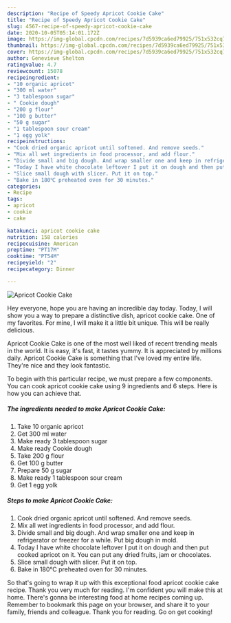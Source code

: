 ```yaml
---
description: "Recipe of Speedy Apricot Cookie Cake"
title: "Recipe of Speedy Apricot Cookie Cake"
slug: 4567-recipe-of-speedy-apricot-cookie-cake
date: 2020-10-05T05:14:01.172Z
image: https://img-global.cpcdn.com/recipes/7d5939ca6ed79925/751x532cq70/apricot-cookie-cake-recipe-main-photo.jpg
thumbnail: https://img-global.cpcdn.com/recipes/7d5939ca6ed79925/751x532cq70/apricot-cookie-cake-recipe-main-photo.jpg
cover: https://img-global.cpcdn.com/recipes/7d5939ca6ed79925/751x532cq70/apricot-cookie-cake-recipe-main-photo.jpg
author: Genevieve Shelton
ratingvalue: 4.7
reviewcount: 15078
recipeingredient:
- "10 organic apricot"
- "300 ml water"
- "3 tablespoon sugar"
- " Cookie dough"
- "200 g flour"
- "100 g butter"
- "50 g sugar"
- "1 tablespoon sour cream"
- "1 egg yolk"
recipeinstructions:
- "Cook dried organic apricot until softened. And remove seeds."
- "Mix all wet ingredients in food processor, and add flour."
- "Divide small and big dough. And wrap smaller one and keep in refrigerator or freezer for a while. Put big dough in mold."
- "Today I have white chocolate leftover I put it on dough and then put cooked apricot on it. You can put any dried fruits, jam or chocolates."
- "Slice small dough with slicer. Put it on top."
- "Bake in 180℃ preheated oven for 30 minutes."
categories:
- Recipe
tags:
- apricot
- cookie
- cake

katakunci: apricot cookie cake 
nutrition: 158 calories
recipecuisine: American
preptime: "PT17M"
cooktime: "PT54M"
recipeyield: "2"
recipecategory: Dinner

---
```



![Apricot Cookie Cake](https://img-global.cpcdn.com/recipes/7d5939ca6ed79925/751x532cq70/apricot-cookie-cake-recipe-main-photo.jpg)

Hey everyone, hope you are having an incredible day today. Today, I will show you a way to prepare a distinctive dish, apricot cookie cake. One of my favorites. For mine, I will make it a little bit unique. This will be really delicious.



Apricot Cookie Cake is one of the most well liked of recent trending meals in the world. It is easy, it's fast, it tastes yummy. It is appreciated by millions daily. Apricot Cookie Cake is something that I've loved my entire life. They're nice and they look fantastic.


To begin with this particular recipe, we must prepare a few components. You can cook apricot cookie cake using 9 ingredients and 6 steps. Here is how you can achieve that.

<!--inarticleads1-->

##### The ingredients needed to make Apricot Cookie Cake:

1. Take 10 organic apricot
1. Get 300 ml water
1. Make ready 3 tablespoon sugar
1. Make ready  Cookie dough
1. Take 200 g flour
1. Get 100 g butter
1. Prepare 50 g sugar
1. Make ready 1 tablespoon sour cream
1. Get 1 egg yolk




<!--inarticleads2-->

##### Steps to make Apricot Cookie Cake:

1. Cook dried organic apricot until softened. And remove seeds.
1. Mix all wet ingredients in food processor, and add flour.
1. Divide small and big dough. And wrap smaller one and keep in refrigerator or freezer for a while. Put big dough in mold.
1. Today I have white chocolate leftover I put it on dough and then put cooked apricot on it. You can put any dried fruits, jam or chocolates.
1. Slice small dough with slicer. Put it on top.
1. Bake in 180℃ preheated oven for 30 minutes.




So that's going to wrap it up with this exceptional food apricot cookie cake recipe. Thank you very much for reading. I'm confident you will make this at home. There's gonna be interesting food at home recipes coming up. Remember to bookmark this page on your browser, and share it to your family, friends and colleague. Thank you for reading. Go on get cooking!
